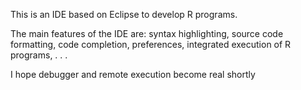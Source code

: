 This is an IDE based on Eclipse to develop R programs.

The main features of the IDE are: syntax highlighting, source code formatting, code completion, preferences, integrated execution of R programs, . . .

I hope debugger and remote execution become real shortly